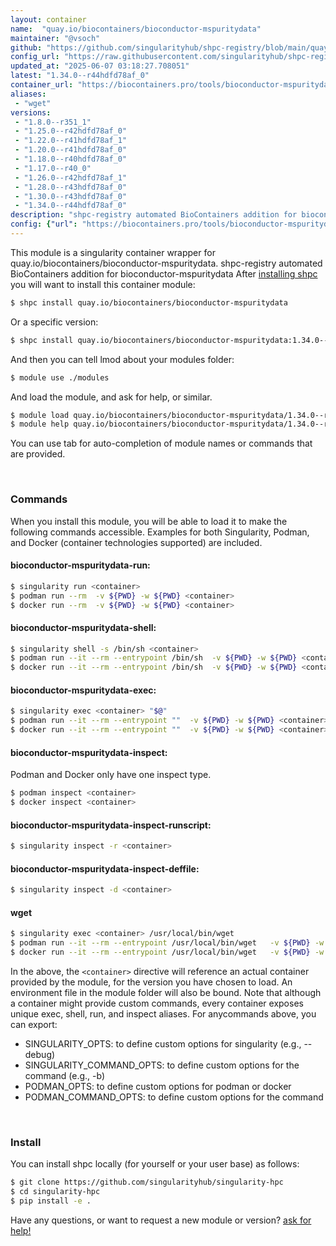 ```yaml
---
layout: container
name:  "quay.io/biocontainers/bioconductor-mspuritydata"
maintainer: "@vsoch"
github: "https://github.com/singularityhub/shpc-registry/blob/main/quay.io/biocontainers/bioconductor-mspuritydata/container.yaml"
config_url: "https://raw.githubusercontent.com/singularityhub/shpc-registry/main/quay.io/biocontainers/bioconductor-mspuritydata/container.yaml"
updated_at: "2025-06-07 03:18:27.708051"
latest: "1.34.0--r44hdfd78af_0"
container_url: "https://biocontainers.pro/tools/bioconductor-mspuritydata"
aliases:
 - "wget"
versions:
 - "1.8.0--r351_1"
 - "1.25.0--r42hdfd78af_0"
 - "1.22.0--r41hdfd78af_1"
 - "1.20.0--r41hdfd78af_0"
 - "1.18.0--r40hdfd78af_0"
 - "1.17.0--r40_0"
 - "1.26.0--r42hdfd78af_1"
 - "1.28.0--r43hdfd78af_0"
 - "1.30.0--r43hdfd78af_0"
 - "1.34.0--r44hdfd78af_0"
description: "shpc-registry automated BioContainers addition for bioconductor-mspuritydata"
config: {"url": "https://biocontainers.pro/tools/bioconductor-mspuritydata", "maintainer": "@vsoch", "description": "shpc-registry automated BioContainers addition for bioconductor-mspuritydata", "latest": {"1.34.0--r44hdfd78af_0": "sha256:f5383de06e55e1fe2f09fe3e8a72eb8277c59f94ec30b93b0bc4f312be0f69db"}, "tags": {"1.8.0--r351_1": "sha256:66d750cb0bd95b2b6c953a90c21220c4ea2d0cd03f154695c5104f4cc5cd9722", "1.25.0--r42hdfd78af_0": "sha256:0c0ea25816219068915a8ea15d6c22343b7f731731cc11dd2afa99a28ec53843", "1.22.0--r41hdfd78af_1": "sha256:39b057323d6513a70705eba0cbc173d41f77620b74c767c500f6b935c8cd7193", "1.20.0--r41hdfd78af_0": "sha256:d72b6d2efcb48c2d80a56b05091b424e37ed19de40bad3c2ac0453198f010cb2", "1.18.0--r40hdfd78af_0": "sha256:dbe78efa597ddeeb8cb40037f295277fb6ef4292ec9c5c090a964b819f863ea0", "1.17.0--r40_0": "sha256:7ad5426adea173fea856cfd1cfa56be3c15d3f1a6f3d3b7cc9bbcf1471a25005", "1.26.0--r42hdfd78af_1": "sha256:550851787641f8a6a164508f5af9ef30a48029a5e1506e7c4546088aa9d89cf7", "1.28.0--r43hdfd78af_0": "sha256:1e79f792ca921fb433edd27e7d32d94c61ecca6a2cb1d85da2499216b1363be5", "1.30.0--r43hdfd78af_0": "sha256:d8163a1bb0495acd1bfa0a2f1455cd76fd3da829e2978bad9be5a9b6cbb0e13c", "1.34.0--r44hdfd78af_0": "sha256:f5383de06e55e1fe2f09fe3e8a72eb8277c59f94ec30b93b0bc4f312be0f69db"}, "docker": "quay.io/biocontainers/bioconductor-mspuritydata", "aliases": {"wget": "/usr/local/bin/wget"}}
---
```


This module is a singularity container wrapper for quay.io/biocontainers/bioconductor-mspuritydata.
shpc-registry automated BioContainers addition for bioconductor-mspuritydata
After [installing shpc](#install) you will want to install this container module:


```bash
$ shpc install quay.io/biocontainers/bioconductor-mspuritydata
```

Or a specific version:

```bash
$ shpc install quay.io/biocontainers/bioconductor-mspuritydata:1.34.0--r44hdfd78af_0
```

And then you can tell lmod about your modules folder:

```bash
$ module use ./modules
```

And load the module, and ask for help, or similar.

```bash
$ module load quay.io/biocontainers/bioconductor-mspuritydata/1.34.0--r44hdfd78af_0
$ module help quay.io/biocontainers/bioconductor-mspuritydata/1.34.0--r44hdfd78af_0
```

You can use tab for auto-completion of module names or commands that are provided.

<br>

### Commands

When you install this module, you will be able to load it to make the following commands accessible.
Examples for both Singularity, Podman, and Docker (container technologies supported) are included.

#### bioconductor-mspuritydata-run:

```bash
$ singularity run <container>
$ podman run --rm  -v ${PWD} -w ${PWD} <container>
$ docker run --rm  -v ${PWD} -w ${PWD} <container>
```

#### bioconductor-mspuritydata-shell:

```bash
$ singularity shell -s /bin/sh <container>
$ podman run --it --rm --entrypoint /bin/sh  -v ${PWD} -w ${PWD} <container>
$ docker run --it --rm --entrypoint /bin/sh  -v ${PWD} -w ${PWD} <container>
```

#### bioconductor-mspuritydata-exec:

```bash
$ singularity exec <container> "$@"
$ podman run --it --rm --entrypoint ""  -v ${PWD} -w ${PWD} <container> "$@"
$ docker run --it --rm --entrypoint ""  -v ${PWD} -w ${PWD} <container> "$@"
```

#### bioconductor-mspuritydata-inspect:

Podman and Docker only have one inspect type.

```bash
$ podman inspect <container>
$ docker inspect <container>
```

#### bioconductor-mspuritydata-inspect-runscript:

```bash
$ singularity inspect -r <container>
```

#### bioconductor-mspuritydata-inspect-deffile:

```bash
$ singularity inspect -d <container>
```


#### wget

```bash
$ singularity exec <container> /usr/local/bin/wget
$ podman run --it --rm --entrypoint /usr/local/bin/wget   -v ${PWD} -w ${PWD} <container> -c " $@"
$ docker run --it --rm --entrypoint /usr/local/bin/wget   -v ${PWD} -w ${PWD} <container> -c " $@"
```



In the above, the `<container>` directive will reference an actual container provided
by the module, for the version you have chosen to load. An environment file in the
module folder will also be bound. Note that although a container
might provide custom commands, every container exposes unique exec, shell, run, and
inspect aliases. For anycommands above, you can export:

 - SINGULARITY_OPTS: to define custom options for singularity (e.g., --debug)
 - SINGULARITY_COMMAND_OPTS: to define custom options for the command (e.g., -b)
 - PODMAN_OPTS: to define custom options for podman or docker
 - PODMAN_COMMAND_OPTS: to define custom options for the command

<br>

### Install

You can install shpc locally (for yourself or your user base) as follows:

```bash
$ git clone https://github.com/singularityhub/singularity-hpc
$ cd singularity-hpc
$ pip install -e .
```

Have any questions, or want to request a new module or version? [ask for help!](https://github.com/singularityhub/singularity-hpc/issues)